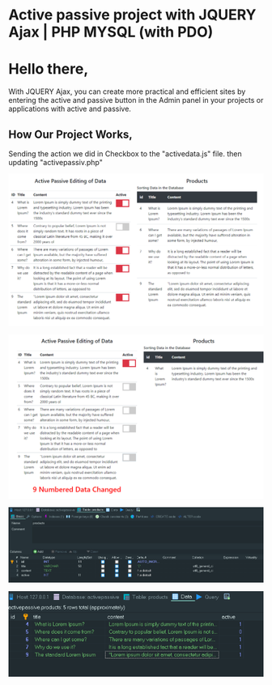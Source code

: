 # Active passive project with JQUERY Ajax | PHP MYSQL (with PDO)

# Hello there,
With JQUERY Ajax, you can create more practical and efficient sites by entering the active and passive button in the Admin panel in your projects or applications with active and passive.

## How Our Project Works,
Sending the action we did in Checkbox to the "activedata.js" file. then updating "activepassiv.php"

![alt text](https://github.com/FRTYZ/Active-passive-project-with-JQUERY-Ajax---PHP-MYSQL--with-PDO-/blob/main/img/ss/home.png?raw=true)

![alt text](https://github.com/FRTYZ/Active-passive-project-with-JQUERY-Ajax---PHP-MYSQL--with-PDO-/blob/main/img/ss/home-edit.png?raw=true)

![alt text](https://github.com/FRTYZ/Active-passive-project-with-JQUERY-Ajax---PHP-MYSQL--with-PDO-/blob/main/img/ss/database-table.png?raw=true)

![alt text](https://github.com/FRTYZ/Active-passive-project-with-JQUERY-Ajax---PHP-MYSQL--with-PDO-/blob/main/img/ss/database-table-data.png?raw=true)